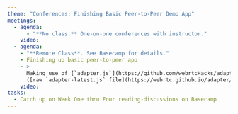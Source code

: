 ```yaml
---
theme: "Conferences; Finishing Basic Peer-to-Peer Demo App"
meetings:
  - agenda:
      - "**No class.** One-on-one conferences with instructor."
    video:
  - agenda:
    - "**Remote Class**. See Basecamp for details."
    - Finishing up basic peer-to-peer app
    - >
      Making use of [`adapter.js`](https://github.com/webrtcHacks/adapter)
      ([raw `adapter-latest.js` file](https://webrtc.github.io/adapter/adapter-latest.js))
    video:
tasks:
  - Catch up on Week One thru Four reading-discussions on Basecamp
---
```

